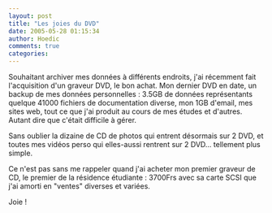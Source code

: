 ```yaml
---
layout: post
title: "Les joies du DVD"
date: 2005-05-28 01:15:34
author: Hoedic
comments: true
categories: 
---
```



Souhaitant archiver mes données à différents endroits, j'ai récemment fait l'acquisition d'un graveur DVD, le bon achat. Mon dernier DVD en date, un backup de mes données personnelles : 3.5GB de données représentants quelque 41000 fichiers de documentation diverse, mon 1GB d'email, mes sites web, tout ce que j'ai produit au cours de mes études et d'autres. Autant dire que c'était difficile à gérer.

Sans oublier la dizaine de CD de photos qui entrent désormais sur 2 DVD, et toutes mes vidéos perso qui elles-aussi rentrent sur 2 DVD... tellement plus simple.

Ce n'est pas sans me rappeler quand j'ai acheter mon premier graveur de CD, le premier de la résidence étudiante : 3700Frs avec sa carte SCSI que j'ai amorti en "ventes" diverses et variées.

Joie !